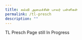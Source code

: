 ```yaml
---
title: கல்வி அமைச்சின் பாலர் பள்ளிகள்
permalink: /tl-presch
description: ""
---
```

<p>TL Presch Page still In Progress</p>